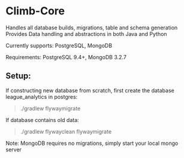 # Climb-Core
Handles all database builds, migrations, table and schema generation 
Provides Data handling and abstractions in both Java and Python 

Currently supports: PostgreSQL, MongoDB

Requirements: PostgreSQL 9.4+, MongoDB 3.2.7 
## Setup:
If constructing new database from scratch, first create the database league_analytics in postgres: 
> ./gradlew flywaymigrate

If database contains old data:
> ./gradlew flywayclean flywaymigrate

Note: MongoDB requires no migrations, simply start your local mongo server
